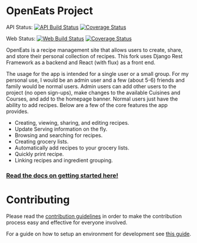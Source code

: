 # OpenEats Project

API Status:
[![API Build Status](https://travis-ci.org/open-eats/openeats-api.svg?branch=master)](https://travis-ci.org/open-eats/openeats-api)
[![Coverage Status](https://coveralls.io/repos/github/open-eats/openeats-api/badge.svg)](https://coveralls.io/github/open-eats/openeats-api)

Web Status:
[![Web Build Status](https://travis-ci.org/open-eats/openeats-web.svg?branch=master)](https://travis-ci.org/open-eats/openeats-web)
[![Coverage Status](https://coveralls.io/repos/github/open-eats/openeats-web/badge.svg)](https://coveralls.io/github/open-eats/openeats-web)

OpenEats is a recipe management site that allows users to create, share, and store their personal collection of recipes. This fork uses Django Rest Framework as a backend and React (with flux) as a front end.

The usage for the app is intended for a single user or a small group. For my personal use, I would be an admin user and a few (about 5-6) friends and family would be normal users. Admin users can add other users to the project (no open sign-ups), make changes to the available Cuisines and Courses, and add to the homepage banner. Normal users just have the ability to add recipes. Below are a few of the core features the app provides.

- Creating, viewing, sharing, and editing recipes.
- Update Serving information on the fly.
- Browsing and searching for recipes.
- Creating grocery lists.
- Automatically add recipes to your grocery lists.
- Quickly print recipe.
- Linking recipes and ingredient grouping.

### [Read the docs on getting started here!](https://github.com/open-eats/OpenEats/blob/master/docs/Running_the_App.md)

# Contributing
Please read the [contribution guidelines](https://github.com/open-eats/OpenEats/blob/master/CONTRIBUTING.md) in order to make the contribution process easy and effective for everyone involved.

 For a guide on how to setup an environment for development see [this guide](https://github.com/open-eats/OpenEats/blob/master/docs/Running_the_App_in_dev.md).